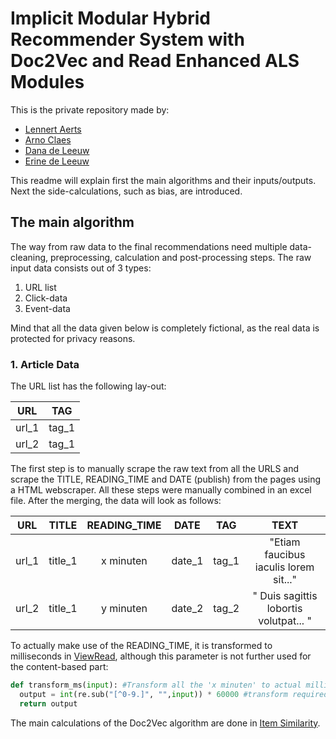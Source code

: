 # Implicit Modular Hybrid Recommender System with Doc2Vec and Read Enhanced ALS Modules
This is the private repository made by:
- [Lennert Aerts](https://www.linkedin.com/in/lennert-aerts-962a10b3/)
- [Arno Claes](https://www.linkedin.com/in/arno-claes-948994133/)
- [Dana de Leeuw](https://www.linkedin.com/in/dana-de-leeuw/)
- [Erine de Leeuw](https://www.linkedin.com/in/erine-de-leeuw-89a446b6/)

This readme will explain first the main algorithms and their inputs/outputs. Next the side-calculations, such as bias, are introduced.

## The main algorithm
The way from raw data to the final recommendations need multiple data-cleaning, preprocessing, calculation and post-processing steps.
The raw input data consists out of 3 types: 
1) URL list
2) Click-data
3) Event-data

Mind that all the data given below is completely fictional, as the real data is protected for privacy reasons.

### 1. Article Data
The URL list has the following lay-out:

| URL | TAG |
| :-------------: | :-------------: |
| url_1  | tag_1  |
| url_2  | tag_1  |

The first step is to manually scrape the raw text from all the URLS and scrape the TITLE, READING_TIME and DATE (publish) from the pages using a HTML webscraper. All these steps were manually combined in an excel file. After the merging, the data will look as follows:

| URL | TITLE | READING_TIME | DATE | TAG | TEXT |
| :-------------: | :-------------: | :-------------: | :-------------: | :-------------: | :-------------: |
| url_1 | title_1 | x minuten | date_1 | tag_1 | "Etiam faucibus iaculis lorem sit..." |
| url_2 | title_1 | y minuten | date_2 | tag_2 | " Duis sagittis lobortis volutpat... " |

To actually make use of the READING_TIME, it is transformed to milliseconds in [ViewRead](https://github.com/ArnoClaes/Hybrid-Content-Based-Read-Enhanced-ALS/blob/master/Algorithms/ViewRead.ipynb), although this parameter is not further used for the content-based part:
```python
def transform_ms(input): #Transform all the 'x minuten' to actual milliseconds
  output = int(re.sub("[^0-9.]", "",input)) * 60000 #transform required reading time to milliseconds
  return output
```

The main calculations of the Doc2Vec algorithm are done in [Item Similarity](https://github.com/ArnoClaes/Hybrid-Content-Based-Read-Enhanced-ALS/blob/master/Algorithms/ItemSimilarity.ipynb).


 
